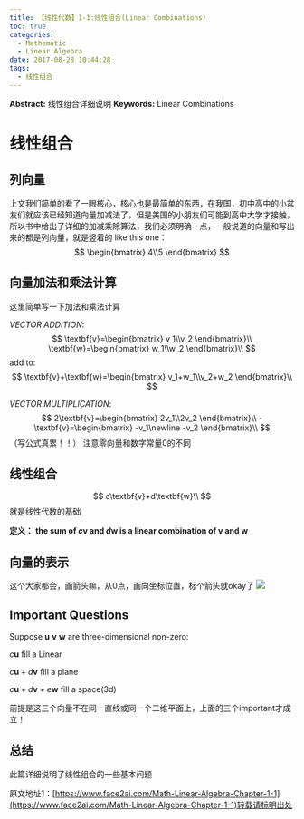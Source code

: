 ```yaml
---
title: 【线性代数】1-1:线性组合(Linear Combinations)
toc: true
categories:
  - Mathematic
  - Linear Algebra
date: 2017-08-28 10:44:28
tags:
  - 线性组合
---
```

**Abstract:** 线性组合详细说明
**Keywords:** Linear Combinations
<!--more-->

# 线性组合
## 列向量
上文我们简单的看了一眼核心，核心也是最简单的东西，在我国，初中高中的小盆友们就应该已经知道向量加减法了，但是美国的小朋友们可能到高中大学才接触，所以书中给出了详细的加减乘除算法，我们必须明确一点，一般说道的向量和写出来的都是列向量，就是竖着的
like this one：
$$
\begin{bmatrix} 4\\5 \end{bmatrix}
$$

## 向量加法和乘法计算
这里简单写一下加法和乘法计算

*VECTOR ADDITION*:
$$
\textbf{v}=\begin{bmatrix} v_1\\v_2 \end{bmatrix}\\
\textbf{w}=\begin{bmatrix} w_1\\w_2 \end{bmatrix}\\
$$
add to:
$$
\textbf{v}+\textbf{w}=\begin{bmatrix} v_1+w_1\\v_2+w_2 \end{bmatrix}\\
$$

*VECTOR MULTIPLICATION*:
$$
2\textbf{v}=\begin{bmatrix} 2v_1\\2v_2 \end{bmatrix}\\
-\textbf{v}=\begin{bmatrix} -v_1\newline -v_2 \end{bmatrix}\\
$$
（写公式真累！！）
注意零向量和数字常量0的不同
## 线性组合
$$
c\textbf{v}+d\textbf{w}\\
$$
就是线性代数的基础

**定义：**
**the sum of $c\textbf{v}$ and $d\textbf{w}$ is a linear combination of $\textbf{v}$ and $\textbf{w}$**

## 向量的表示
这个大家都会，画箭头嘛，从0点，画向坐标位置，标个箭头就okay了
![](https://tony4ai-1251394096.cos.ap-hongkong.myqcloud.com/blog_images/Math-Linear-Algebra-Chapter-1-1/加法.png)
## Important Questions
Suppose
$\textbf{u}$ $\textbf{v}$ $\textbf{w}$ are three-dimensional non-zero:

$c\textbf{u}$ fill a Linear

$c\textbf{u}+d\textbf{v}$ fill a plane

$c\textbf{u}+d\textbf{v}+e\textbf{w}$ fill a space(3d)

前提是这三个向量不在同一直线或同一个二维平面上，上面的三个important才成立！

## 总结
此篇详细说明了线性组合的一些基本问题





原文地址1：[https://www.face2ai.com/Math-Linear-Algebra-Chapter-1-1](https://www.face2ai.com/Math-Linear-Algebra-Chapter-1-1)转载请标明出处

